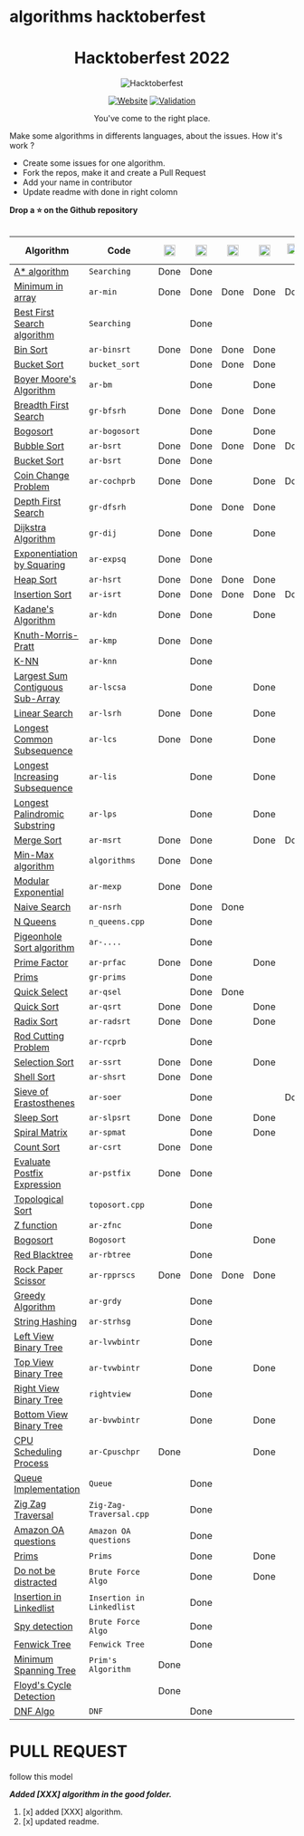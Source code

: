 # algorithms hacktoberfest

<div align=center>

# Hacktoberfest <!-- current year -->2022<!-- current year -->

![Hacktoberfest](https://user-images.githubusercontent.com/76551267/192132571-7d0d7952-9fcc-4e93-96bb-8350b20dcbfc.png "Hacktoberfest")

[![Website](https://img.shields.io/badge/Website-visit-2a8?style=for-the-badge&logo=google-chrome&logoColor=white)](https://benbarth.github.io/hacktoberfest-swag/)
[![Validation](https://img.shields.io/github/workflow/status/benbarth/hacktoberfest-swag/Update%20README/master?logo=github&style=for-the-badge)](https://github.com/benbarth/hacktoberfest-swag/actions?query=workflow%3A"Update+README")

You've come to the right place.

</div>

Make some algorithms in differents languages, about the issues. How it's work ?

- Create some issues for one algorithm.
- Fork the repos, make it and create a Pull Request
- Add your name in contributor
- Update readme with done in right colomn

**Drop a ⭐ on the Github repository**

<table class="table table-bordered table-striped">
  <thead class="thead-dark">
   <table class="table table-bordered table-striped">
  <thead class="thead-dark">
    <tr>
      <th scope="col" style="width: 25%;">Algorithm</th>
      <th scope="col" style="width: 15%;">Code</th>
      <th scope="col" class="text-center">
        <img src="https://cdn.jsdelivr.net/npm/programming-languages-logos/src/c/c.png" height="20">
      </th>
      <th scope="col" class="text-center">
        <img src="https://cdn.jsdelivr.net/npm/programming-languages-logos/src/cpp/cpp.png" height="20">
      </th>
      <th scope="col" class="text-center">
        <img src="https://cdn.jsdelivr.net/npm/programming-languages-logos/src/csharp/csharp.png" height="20">
      </th>
      <th scope="col" class="text-center">
        <img src="https://cdn.jsdelivr.net/npm/programming-languages-logos/src/java/java.png" height="20">
      </th>
      <th scope="col" class="text-center">
        <img src="https://cdn.jsdelivr.net/npm/programming-languages-logos/src/python/python.png" height="18">
        <sub>2</sub>
      </th>
      <th scope="col" class="text-center">
        <img src="https://cdn.jsdelivr.net/npm/programming-languages-logos/src/python/python.png" height="18">
        <sub>3</sub>
      </th>
      <th scope="col" class="text-center">
        <img src="https://cdn.jsdelivr.net/npm/programming-languages-logos/src/go/go.png" height="20">
      </th>
      <th scope="col" class="text-center">
        <img src="https://cdn.jsdelivr.net/npm/programming-languages-logos/src/javascript/javascript.png" height="20">
      </th>
      <th scope="col" class="text-center">
        <img src="https://cdn.jsdelivr.net/npm/programming-languages-logos/src/typescript/typescript.png" height="20">
      </th>
       <th scope="col" class="text-center">
        other language
      </th>
    </tr>
  </thead>
  <tbody>
  <!-- A* algorithm -->
    <tr>
      <td><a href="./algorithms/Searching">A* algorithm</a></td>
      <td><code>Searching</code></td>
      <td class="text-center">Done</td>
      <td class="text-center">Done</td>
      <td class="text-center"></td>
      <td class="text-center"></td>
      <td class="text-center"></td>
      <td class="text-center"></td>
      <td class="text-center"></td>
      <td class="text-center"></td>
      <td class="text-center"></td>
      <td class="text-center"></td>
    </tr>
    <!-- Minimun in array -->
    <tr>
      <td><a href="./algorithms/ar-min">Minimum in array</a></td>
      <td><code>ar-min</code></td>
      <td class="text-center">Done</td>
      <td class="text-center">Done</td>
      <td class="text-center">Done</td>
      <td class="text-center">Done</td>
      <td class="text-center">Done</td>
      <td class="text-center">Done</td>
      <td class="text-center">Done</td>
      <td class="text-center">Done</td>
      <td class="text-center">Done</td>
      <td class="text-center"></td>
    </tr>
    <!-- Best First Search algorithm -->
    <tr>
      <td><a href="./algorithms/Searching">Best First Search algorithm</a></td>
      <td><code>Searching</code></td>
      <td class="text-center"></td>
      <td class="text-center">Done</td>
      <td class="text-center"></td>
      <td class="text-center"></td>
      <td class="text-center"></td>
      <td class="text-center"></td>
      <td class="text-center"></td>
      <td class="text-center"></td>
      <td class="text-center"></td>
      <td class="text-center"></td>
    </tr>
    <!-- Bin sort algorithm -->
    <tr>
      <td><a href="./algorithms/ar-binsrt">Bin Sort</a></td>
      <td><code>ar-binsrt</code></td>
      <td class="text-center">Done</td>
      <td class="text-center">Done</td>
      <td class="text-center">Done</td>
      <td class="text-center">Done</td>
      <td class="text-center"></td>
      <td class="text-center">Done</td>
      <td class="text-center"></td>
      <td class="text-center">Done</td>
      <td class="text-center"></td>
      <td class="text-center"></td>
    </tr>
     <!-- Bucket sort algorithm -->
    <tr>
      <td><a href="./DSA/sorting/bucket_sort.cpp">Bucket Sort</a></td>
      <td><code>bucket_sort</code></td>
      <td class="text-center"></td>
      <td class="text-center">Done</td>
      <td class="text-center">Done</td>
      <td class="text-center">Done</td>
      <td class="text-center"></td>
      <td class="text-center"></td>
      <td class="text-center"></td>
      <td class="text-center"></td>
      <td class="text-center"></td>
      <td class="text-center"></td>
    </tr>
    <!-- Breadth First search algorithm -->
    <tr>
      <td><a href="./algorithms/ar-bm">Boyer Moore's Algorithm</a></td>
      <td><code>ar-bm</code></td>
      <td class="text-center"></td>
      <td class="text-center">Done</td>
      <td class="text-center"></td>
      <td class="text-center">Done</td>
      <td class="text-center"></td>
      <td class="text-center"></td>
      <td class="text-center"></td>
      <td class="text-center"></td>
      <td class="text-center"></td>
      <td class="text-center"></td>
    </tr>
     <!-- Breadth First search algorithm -->
    <tr>
      <td><a href="./algorithms/gr-bfsrh">Breadth First Search</a></td>
      <td><code>gr-bfsrh</code></td>
      <td class="text-center">Done</td>
      <td class="text-center">Done</td>
      <td class="text-center">Done</td>
      <td class="text-center">Done</td>
      <td class="text-center"></td>
      <td class="text-center"></td>
      <td class="text-center"></td>
      <td class="text-center">Done</td>
      <td class="text-center"></td>
      <td class="text-center"></td>
    </tr>
    <!-- Bogosort algorithm -->
    <tr>
      <td><a href="./algorithms/ar-bogosort">Bogosort</a></td>
      <td><code>ar-bogosort</code></td>
      <td class="text-center"></td>
      <td class="text-center">Done</td>
      <td class="text-center"></td>
      <td class="text-center">Done</td>
      <td class="text-center"></td>
      <td class="text-center">Done</td>
      <td class="text-center"></td>
      <td class="text-center">Done</td>
      <td class="text-center">Done</td>
      <td class="text-center">Done</td>
    </tr>
    <!-- Bubble sort algorithm -->
    <tr>
      <td> <a href="./algorithms/ar-bsrt">Bubble Sort</a></td>
      <td><code>ar-bsrt</code></td>
      <td class="text-center">Done</td>
      <td class="text-center">Done</td>
      <td class="text-center">Done</td>
      <td class="text-center">Done</td>
      <td class="text-center">Done</td>
      <td class="text-center">Done</td>
      <td class="text-center">Done</td>
      <td class="text-center">Done</td>
      <td class="text-center">Done</td>
      <td class="text-center"></td>
    </tr>
     <!-- Bucket sort algorithm -->
    <tr>
      <td> <a href="./DSA/sorting/bucket_sort.c">Bucket Sort</a></td>
      <td><code>ar-bsrt</code></td>
      <td class="text-center">Done</td>
      <td class="text-center">Done</td>
      <td class="text-center"></td>
      <td class="text-center"></td>
      <td class="text-center"></td>
      <td class="text-center"></td>
      <td class="text-center"></td>
      <td class="text-center"></td>
      <td class="text-center"></td>
      <td class="text-center"></td>
    </tr>
    <!-- Coin change problem algorithm -->
    <tr>
      <td><a href="./algorithms/ar-cochprb">Coin Change Problem</a></td>
      <td><code>ar-cochprb</code></td>
      <td class="text-center">Done</td>
      <td class="text-center">Done</td>
      <td class="text-center"></td>
      <td class="text-center">Done</td>
      <td class="text-center">Done</td>
      <td class="text-center">Done</td>
      <td class="text-center"></td>
      <td class="text-center">Done</td>
      <td class="text-center"></td>
      <td class="text-center"></td>
    </tr>
    <!-- Depth first search algorithm -->
    <tr>
      <td> <a href="./algorithms/gr-dfsrh">Depth First Search</a></td>
      <td><code>gr-dfsrh</code></td>
      <td class="text-center"></td>
      <td class="text-center">Done</td>
      <td class="text-center">Done</td>
      <td class="text-center">Done</td>
      <td class="text-center"></td>
      <td class="text-center">Done</td>
      <td class="text-center"></td>
      <td class="text-center">Done</td>
      <td class="text-center"></td>
      <td class="text-center"></td>
    </tr>
    <!-- Dijkstra algorithm -->
    <tr>
      <td> <a href="./algorithms/gr-dij">Dijkstra Algorithm</a></td>
      <td><code>gr-dij</code></td>
      <td class="text-center">Done</td>
      <td class="text-center">Done</td>
      <td class="text-center"></td>
      <td class="text-center">Done</td>
      <td class="text-center"></td>
      <td class="text-center">Done</td>
      <td class="text-center"></td>
      <td class="text-center"></td>
      <td class="text-center"></td>
      <td class="text-center"></td>
    </tr>
    <!-- Exponentiation by squaring algorithm -->
    <tr>
      <td><a href="./algorithms/ar-expsq">Exponentiation by Squaring</a></td>
      <td><code>ar-expsq</code></td>
      <td class="text-center">Done</td>
      <td class="text-center">Done</td>
      <td class="text-center"></td>
      <td class="text-center"></td>
      <td class="text-center"></td>
      <td class="text-center">Done</td>
      <td class="text-center"></td>
      <td class="text-center"></td>
      <td class="text-center"></td>
      <td class="text-center"></td>
    </tr>
    <!-- Heap sort algorithm -->
    <tr>
      <td> <a href="./algorithms/ar-hsrt">Heap Sort</a></td>
      <td><code>ar-hsrt</code></td>
      <td class="text-center">Done</td>
      <td class="text-center">Done</td>
      <td class="text-center">Done</td>
      <td class="text-center">Done</td>
      <td class="text-center"></td>
      <td class="text-center">Done</td>
      <td class="text-center"></td>
      <td class="text-center">Done</td>
      <td class="text-center"></td>
      <td class="text-center"></td>
    </tr>
    <!-- Insertion sort algorithm -->
    <tr>
      <td> <a href="./algorithms/ar-isrt">Insertion Sort</a></td>
      <td><code>ar-isrt</code></td>
      <td class="text-center">Done</td>
      <td class="text-center">Done</td>
      <td class="text-center">Done</td>
      <td class="text-center">Done</td>
      <td class="text-center">Done</td>
      <td class="text-center">Done</td>
      <td class="text-center"></td>
      <td class="text-center">Done</td>
      <td class="text-center">Done</td>
      <td class="text-center"></td>
    </tr>
     <!-- Kadane's Algorithm -->
    <tr>
      <td><a href="./algorithms/ar-kdn">Kadane's Algorithm</a></td>
      <td><code>ar-kdn</code></td>
      <td class="text-center">Done</td>
      <td class="text-center">Done</td>
      <td class="text-center"></td>
      <td class="text-center">Done</td>
      <td class="text-center"></td>
      <td class="text-center">Done</td>
      <td class="text-center"></td>
      <td class="text-center">Done</td>
      <td class="text-center"></td>
      <td class="text-center"></td>
    </tr>
    <!-- KMP algorithm -->
    <tr>
      <td><a href="./algorithms/ar-kmp">Knuth-Morris-Pratt</a></td>
      <td><code>ar-kmp</code></td>
      <td class="text-center">Done</td>
      <td class="text-center">Done</td>
      <td class="text-center"></td>
      <td class="text-center"></td>
      <td class="text-center"></td>
      <td class="text-center">Done</td>
      <td class="text-center"></td>
      <td class="text-center">Done</td>
      <td class="text-center"></td>
      <td class="text-center"></td>
    </tr>
    <!-- K-NN algorithm -->
    <tr>
      <td><a href="./algorithms/ar-knn">K-NN</a></td>
      <td><code>ar-knn</code></td>
      <td class="text-center"></td>
      <td class="text-center">Done</td>
      <td class="text-center"></td>
      <td class="text-center"></td>
      <td class="text-center"></td>
      <td class="text-center"></td>
      <td class="text-center"></td>
      <td class="text-center">Done</td>
      <td class="text-center"></td>
      <td class="text-center"></td>
    </tr>
    <!-- Largest sum contiguous sub-array algorithm -->
    <tr>
      <td><a href="./algorithms/ar-lscsa">Largest Sum Contiguous Sub-Array</a></td>
      <td><code>ar-lscsa</code></td>
      <td class="text-center"></td>
      <td class="text-center">Done</td>
      <td class="text-center"></td>
      <td class="text-center">Done</td>
      <td class="text-center"></td>
      <td class="text-center">Done</td>
      <td class="text-center"></td>
      <td class="text-center"></td>
      <td class="text-center"></td>
      <td class="text-center"></td>
    </tr>
    <!-- Linear regression algorithm -->
    <tr>
      <td><a href="./algorithms/ar-lsrh">Linear Search</a></td>
      <td><code>ar-lsrh</code></td>
      <td class="text-center">Done</td>
      <td class="text-center">Done</td>
      <td class="text-center"></td>
      <td class="text-center">Done</td>
      <td class="text-center"></td>
      <td class="text-center">Done</td>
      <td class="text-center"></td>
      <td class="text-center">Done</td>
      <td class="text-center"></td>
      <td class="text-center"></td>
    </tr>
    <!-- Longest common subsequence algorithm -->
    <tr>
      <td><a href="./algorithms/ar-lcs">Longest Common Subsequence</a></td>
      <td><code>ar-lcs</code></td>
      <td class="text-center">Done</td>
      <td class="text-center">Done</td>
      <td class="text-center"></td>
      <td class="text-center">Done</td>
      <td class="text-center"></td>
      <td class="text-center">Done</td>
      <td class="text-center"></td>
      <td class="text-center">Done</td>
      <td class="text-center"></td>
      <td class="text-center"></td>
    </tr>
    <!-- Longest increasing subsequence algorithm -->
    <tr>
      <td><a href="./algorithms/ar-lis">Longest Increasing Subsequence</a></td>
      <td><code>ar-lis</code></td>
      <td class="text-center"></td>
      <td class="text-center">Done</td>
      <td class="text-center"></td>
      <td class="text-center">Done</td>
      <td class="text-center"></td>
      <td class="text-center">Done</td>
      <td class="text-center"></td>
      <td class="text-center"></td>
      <td class="text-center"></td>
      <td class="text-center"></td>
    </tr>
    <!-- Longest palindromic substring algorithm -->
    <tr>
      <td><a href="./algorithms/ar-lps">Longest Palindromic Substring</a></td>
      <td><code>ar-lps</code></td>
      <td class="text-center"></td>
      <td class="text-center">Done</td>
      <td class="text-center"></td>
      <td class="text-center">Done</td>
      <td class="text-center"></td>
      <td class="text-center">Done</td>
      <td class="text-center"></td>
      <td class="text-center"></td>
      <td class="text-center"></td>
      <td class="text-center"></td>
    </tr>
    <!-- Merge sort algorithm -->
    <tr>
      <td><a href="./algorithms/ar-msrt">Merge Sort</a></td>
      <td><code>ar-msrt</code></td>
      <td class="text-center">Done</td>
      <td class="text-center">Done</td>
      <td class="text-center"></td>
      <td class="text-center">Done</td>
      <td class="text-center">Done</td>
      <td class="text-center">Done</td>
      <td class="text-center"></td>
      <td class="text-center">Done</td>
      <td class="text-center"></td>
      <td class="text-center"></td>
    </tr>
    <!-- Min-Max algorithm -->
    <tr>
      <td><a href="./algorithms/ar-minmax">Min-Max algorithm</a></td>
      <td><code>algorithms</code></td>
      <td class="text-center">Done</td>
      <td class="text-center">Done</td>
      <td class="text-center"></td>
      <td class="text-center"></td>
      <td class="text-center"></td>
      <td class="text-center"></td>
      <td class="text-center"></td>
      <td class="text-center"></td>
      <td class="text-center"></td>
      <td class="text-center"></td>
    </tr>
    <!-- Modular exponential algorithm -->
    <tr>
      <td><a href="./algorithms/ar-mexp">Modular Exponential</a></td>
      <td><code>ar-mexp</code></td>
      <td class="text-center">Done</td>
      <td class="text-center">Done</td>
      <td class="text-center"></td>
      <td class="text-center"></td>
      <td class="text-center"></td>
      <td class="text-center">Done</td>
      <td class="text-center"></td>
      <td class="text-center"></td>
      <td class="text-center"></td>
      <td class="text-center">Done</td>
    </tr>
    <!-- Naive search algorithm -->
    <tr>
      <td><a href="./algorithms/ar-nsrh">Naive Search</a></td>
      <td><code>ar-nsrh</code></td>
      <td class="text-center"></td>
      <td class="text-center">Done</td>
      <td class="text-center">Done</td>
      <td class="text-center"></td>
      <td class="text-center"></td>
      <td class="text-center">Done</td>
      <td class="text-center"></td>
      <td class="text-center"></td>
      <td class="text-center"></td>
      <td class="text-center"></td>
    </tr>
     <!-- N Queens algorithm -->
    <tr>
      <td><a href="./algorithms/ar-nsrh">N Queens</a></td>
      <td><code>n_queens.cpp</code></td>
      <td class="text-center"></td>
      <td class="text-center">Done</td>
      <td class="text-center"></td>
      <td class="text-center"></td>
      <td class="text-center"></td>
      <td class="text-center"></td>
      <td class="text-center"></td>
      <td class="text-center"></td>
      <td class="text-center"></td>
      <td class="text-center"></td>
    </tr>
    <!-- Pigeonhole Sort algorithm -->
     <tr>
      <td><a href="./algorithms">Pigeonhole Sort algorithm</a></td>
      <td><code>ar-....</code></td>
      <td class="text-center"></td>
      <td class="text-center">Done</td>
      <td class="text-center"></td>
      <td class="text-center"></td>
      <td class="text-center"></td>
      <td class="text-center"></td>
      <td class="text-center"></td>
      <td class="text-center"></td>
      <td class="text-center"></td>
      <td class="text-center"></td>
    </tr>
    <!-- Prime factor algorithm -->
    <tr>
      <td><a href="./algorithms/ar-prfac">Prime Factor</a></td>
      <td><code>ar-prfac</code></td>
      <td class="text-center">Done</td>
      <td class="text-center">Done</td>
      <td class="text-center"></td>
      <td class="text-center">Done</td>
      <td class="text-center"></td>
      <td class="text-center">Done</td>
      <td class="text-center"></td>
      <td class="text-center"></td>
      <td class="text-center"></td>
      <td class="text-center">Done</td>
    </tr>
    <!-- Prims algorithm -->
    <tr>
      <td><a href="./algorithms/gr-prims">Prims</a></td>
      <td><code>gr-prims</code></td>
      <td class="text-center"></td>
      <td class="text-center">Done</td>
      <td class="text-center"></td>
      <td class="text-center"></td>
      <td class="text-center"></td>
      <td class="text-center">Done</td>
      <td class="text-center"></td>
      <td class="text-center">Done</td>
      <td class="text-center"></td>
      <td class="text-center"></td>
    </tr>
    <!-- Quick select algorithm -->
    <tr>
      <td><a href="./algorithms/ar-qsel">Quick Select</a></td>
      <td><code>ar-qsel</code></td>
      <td class="text-center"></td>
      <td class="text-center">Done</td>
      <td class="text-center">Done</td>
      <td class="text-center"></td>
      <td class="text-center"></td>
      <td class="text-center">Done</td>
      <td class="text-center"></td>
      <td class="text-center">Done</td>
      <td class="text-center"></td>
      <td class="text-center"></td>
    </tr>
    <!-- Quick sort algorithm -->
    <tr>
      <td><a href="./algorithms/ar-qsrt">Quick Sort</a></td>
      <td><code>ar-qsrt</code></td>
      <td class="text-center">Done</td>
      <td class="text-center">Done</td>
      <td class="text-center"></td>
      <td class="text-center">Done</td>
      <td class="text-center"></td>
      <td class="text-center">Done</td>
      <td class="text-center"></td>
      <td class="text-center">Done</td>
      <td class="text-center"></td>
      <td class="text-center">Done</td>
    </tr>
    <!-- Radix sort algorithm -->
    <tr>
      <td><a href="./algorithms/ar-radsrt">Radix Sort</a></td>
      <td><code>ar-radsrt</code></td>
      <td class="text-center">Done</td>
      <td class="text-center">Done</td>
      <td class="text-center"></td>
      <td class="text-center">Done</td>
      <td class="text-center"></td>
      <td class="text-center">Done</td>
      <td class="text-center"></td>
      <td class="text-center"></td>
      <td class="text-center"></td>
      <td class="text-center"></td>
    </tr>
    <!-- Rod cutting problem -->
    <tr>
      <td><a href="./algorithms/ar-rcprb">Rod Cutting Problem</a></td>
      <td><code>ar-rcprb</code></td>
      <td class="text-center"></td>
      <td class="text-center">Done</td>
      <td class="text-center"></td>
      <td class="text-center"></td>
      <td class="text-center"></td>
      <td class="text-center"></td>
      <td class="text-center"></td>
      <td class="text-center"></td>
      <td class="text-center"></td>
      <td class="text-center"></td>
    </tr>
    <!-- Selection sort algorithm -->
    <tr>
      <td><a href="./algorithms/ar-ssrt">Selection Sort</a></td>
      <td><code>ar-ssrt</code></td>
      <td class="text-center">Done</td>
      <td class="text-center">Done</td>
      <td class="text-center"></td>
      <td class="text-center">Done</td>
      <td class="text-center"></td>
      <td class="text-center">Done</td>
      <td class="text-center"></td>
      <td class="text-center">Done</td>
      <td class="text-center">Done</td>
      <td class="text-center"></td>
    </tr>
    <!-- Shell sort algorithm -->
    <tr>
      <td><a href="./algorithms/ar-shsrt">Shell Sort</a></td>
      <td><code>ar-shsrt</code></td>
      <td class="text-center">Done</td>
      <td class="text-center">Done</td>
      <td class="text-center"></td>
      <td class="text-center"></td>
      <td class="text-center"></td>
      <td class="text-center">Done</td>
      <td class="text-center"></td>
      <td class="text-center">Done</td>
      <td class="text-center"></td>
      <td class="text-center"></td>
    </tr>
    <!-- Sieve of eratosthenes algorithm -->
    <tr>
      <td><a href="./algorithms/ar-soer">Sieve of Erastosthenes</a></td>
      <td><code>ar-soer</code></td>
      <td class="text-center"></td>
      <td class="text-center">Done</td>
      <td class="text-center"></td>
      <td class="text-center"></td>
      <td class="text-center">Done</td>
      <td class="text-center">Done</td>
      <td class="text-center"></td>
      <td class="text-center">Done</td>
      <td class="text-center"></td>
      <td class="text-center"></td>
    </tr>
    <!-- Sleep sort algorithm -->
    <tr>
      <td><a href="./algorithms/ar-slpsrt">Sleep Sort</a></td>
      <td><code>ar-slpsrt</code></td>
      <td class="text-center">Done</td>
      <td class="text-center">Done</td>
      <td class="text-center"></td>
      <td class="text-center">Done</td>
      <td class="text-center"></td>
      <td class="text-center">Done</td>
      <td class="text-center"></td>
      <td class="text-center">Done</td>
      <td class="text-center"></td>
      <td class="text-center"></td>
    </tr>
        <!-- Spiral Matrix -->
    <tr>
      <td><a href="./algorithms/ar-spmat">Spiral Matrix</a></td>
      <td><code>ar-spmat</code></td>
      <td class="text-center"></td>
      <td class="text-center">Done</td>
      <td class="text-center"></td>
      <td class="text-center">Done</td>
      <td class="text-center"></td>
      <td class="text-center">Done</td>
      <td class="text-center"></td>
      <td class="text-center"></td>
      <td class="text-center"></td>
      <td class="text-center"></td>
    </tr>
     <!-- Count sort algorithm -->
    <tr>
      <td><a href="./algorithms/ar-csrt">Count Sort</a></td>
      <td><code>ar-csrt</code></td>
      <td class="text-center">Done</td>
      <td class="text-center">Done</td>
      <td class="text-center"></td>
      <td class="text-center"></td>
      <td class="text-center"></td>
      <td class="text-center"> Done </td>
      <td class="text-center"></td>
      <td class="text-center">Done</td>
      <td class="text-center"></td>
      <td class="text-center"></td>
    </tr>
    <!-- Evaulate Postfix Expression -->
    <tr>
      <td><a href="./algorithms/ar-pstfix">Evaluate Postfix Expression</a></td>
      <td><code>ar-pstfix</code></td>
      <td class="text-center">Done</td>
      <td class="text-center">Done</td>
      <td class="text-center"></td>
      <td class="text-center"></td>
      <td class="text-center"></td>
      <td class="text-center"></td>
      <td class="text-center"></td>
      <td class="text-center"></td>
      <td class="text-center"></td>
      <td class="text-center"></td>
    </tr>
     <!-- Topological Sort -->
    <tr>
      <td><a href="./algorithms/ar-pstfix">Topological Sort</a></td>
      <td><code>toposort.cpp</code></td>
      <td class="text-center"></td>
      <td class="text-center">Done</td>
      <td class="text-center"></td>
      <td class="text-center"></td>
      <td class="text-center"></td>
      <td class="text-center">Done</td>
      <td class="text-center"></td>
      <td class="text-center"></td>
      <td class="text-center"></td>
      <td class="text-center"></td>
    </tr>
    <!-- Z function -->
    <tr>
     <td><a href="./algorithms/ar-zfnc">Z function</a></td>
      <td><code>ar-zfnc</code></td>
      <td class="text-center"></td>
      <td class="text-center">Done</td>
      <td class="text-center"></td>
      <td class="text-center"></td>
      <td class="text-center"></td>
      <td class="text-center">Done</td>
      <td class="text-center"></td>
      <td class="text-center"></td>
      <td class="text-center"></td>
      <td class="text-center"></td>
    </tr>
        <!-- Bogosort -->
    <tr>
     <td><a href="./algorithms/ar-zfnc">Bogosort</a></td>
      <td><code>Bogosort</code></td>
      <td class="text-center"></td>
      <td class="text-center"></td>
      <td class="text-center"></td>
      <td class="text-center">Done</td>
      <td class="text-center"></td>
      <td class="text-center"></td>
      <td class="text-center"></td>
      <td class="text-center"></td>
      <td class="text-center"></td>
      <td class="text-center"></td>
    </tr>
    <!-- Red blacktree -->
    <tr>
      <td><a href="./algorithms/ar-rbtree">Red Blacktree</a></td>
      <td><code>ar-rbtree</code></td>
      <td class="text-center"></td>
      <td class="text-center">Done</td>
      <td class="text-center"></td>
      <td class="text-center"></td>
      <td class="text-center"></td>
      <td class="text-center"></td>
      <td class="text-center"></td>
      <td class="text-center"></td>
      <td class="text-center"></td>
      <td class="text-center"></td>
    </tr>
    <!-- Rock Paper Scissor -->
    <tr>
      <td><a href="./algorithms/ar-rpprscs">Rock Paper Scissor</a></td>
      <td><code>ar-rpprscs</code></td>
      <td class="text-center">Done</td>
      <td class="text-center">Done</td>
      <td class="text-center">Done</td>
      <td class="text-center">Done</td>
      <td class="text-center"></td>
      <td class="text-center">Done</td>
      <td class="text-center"></td>
      <td class="text-center">Done</td>  
      <td class="text-center"></td>
      <td class="text-center"></td>
    </tr>
        <!-- Greddy Algorithm -->
    <tr>
      <td><a href="./algorithms/ar-grdy">Greedy Algorithm</a></td>
      <td><code>ar-grdy</code></td>
      <td class="text-center"></td>
      <td class="text-center">Done</td>
      <td class="text-center"></td>
      <td class="text-center"></td>
      <td class="text-center"></td>
      <td class="text-center">Done</td>
      <td class="text-center"></td>
      <td class="text-center"></td>  
      <td class="text-center"></td>
      <td class="text-center"></td>
    </tr>
    <!-- String Hashing Algorithm -->
    <tr>
     <td><a href="./algorithms/ar-strhsg">String Hashing</a></td>
      <td><code>ar-strhsg</code></td>
      <td class="text-center"></td>
      <td class="text-center">Done</td>
      <td class="text-center"></td>
      <td class="text-center"></td>
      <td class="text-center"></td>
      <td class="text-center"></td>
      <td class="text-center"></td>
      <td class="text-center"></td>
      <td class="text-center"></td>
      <td class="text-center"></td>
    </tr>
    <!-- Left View of binary tree -->
    <tr>
     <td><a href="./algorithms/ar-lvwbintr">Left View Binary Tree</a></td>
      <td><code>ar-lvwbintr</code></td>
      <td class="text-center"></td>
      <td class="text-center">Done</td>
      <td class="text-center"></td>
      <td class="text-center"></td>
      <td class="text-center"></td>
      <td class="text-center">Done</td>
      <td class="text-center"></td>
      <td class="text-center"></td>
      <td class="text-center"></td>
      <td class="text-center"></td>
    </tr>
    <!-- Top View of binary tree -->
    <tr>
     <td><a href="./algorithms/ar-tvwbintr">Top View Binary Tree</a></td>
      <td><code>ar-tvwbintr</code></td>
      <td class="text-center"></td>
      <td class="text-center">Done</td>
      <td class="text-center"></td>
      <td class="text-center">Done</td>
      <td class="text-center"></td>
      <td class="text-center">Done</td>
      <td class="text-center"></td>
      <td class="text-center"></td>
      <td class="text-center"></td>
      <td class="text-center"></td>
    </tr>
            <!-- Right View of binary tree -->
    <tr>
     <td><a href="./algorithms/ar-bvwbintr">Right View Binary Tree</a></td>
      <td><code>rightview</code></td>
      <td class="text-center"></td>
      <td class="text-center">Done</td>
      <td class="text-center"></td>
      <td class="text-center"></td>
      <td class="text-center"></td>
      <td class="text-center"></td>
      <td class="text-center"></td>
      <td class="text-center"></td>
      <td class="text-center"></td>
      <td class="text-center"></td>
    </tr>
    <!-- Bottom View of binary tree -->
    <tr>
     <td><a href="./algorithms/ar-bvwbintr">Bottom View Binary Tree</a></td>
      <td><code>ar-bvwbintr</code></td>
      <td class="text-center"></td>
      <td class="text-center">Done</td>
      <td class="text-center"></td>
      <td class="text-center">Done</td>
      <td class="text-center"></td>
      <td class="text-center"></td>
      <td class="text-center"></td>
      <td class="text-center"></td>
      <td class="text-center"></td>
      <td class="text-center"></td>
    </tr>
    <!-- CPU Scheduling -->
    <tr>
     <td><a href="./algorithms/ar-Cpuschpr">CPU Scheduling Process</a></td>
      <td><code>ar-Cpuschpr</code></td>
      <td class="text-center">Done</td>
      <td class="text-center"></td>
      <td class="text-center"></td>
      <td class="text-center">Done</td>
      <td class="text-center"></td>
      <td class="text-center"></td>
      <td class="text-center"></td>
      <td class="text-center"></td>
      <td class="text-center"></td>
      <td class="text-center"></td>
    </tr>
      <!-- Queue Implementation-->
    <tr>
      <td><a href="./DSA">Queue Implementation</a></td>
      <td><code>Queue</code></td>
      <td class="text-center"></td>
      <td class="text-center">Done</td>
      <td class="text-center"></td>
      <td class="text-center"></td>
      <td class="text-center"></td>
      <td class="text-center"></td>
      <td class="text-center"></td>
      <td class="text-center"></td>
      <td class="text-center"></td>
      <td class="text-center"></td>
    </tr>
     <!-- Zig Zag Traversal-->
    <tr>
      <td><a href="./DSA">Zig Zag Traversal</a></td>
      <td><code>Zig-Zag-Traversal.cpp</code></td>
      <td class="text-center"></td>
      <td class="text-center">Done</td>
      <td class="text-center"></td>
      <td class="text-center"></td>
      <td class="text-center"></td>
      <td class="text-center"></td>
      <td class="text-center"></td>
      <td class="text-center"></td>
      <td class="text-center"></td>
      <td class="text-center">Done</td>
    </tr>
     <tr>
      <td><a href="./algorithms">Amazon OA questions</a></td>
      <td><code>Amazon OA questions</code></td>
      <!-- Amazon OA-->
      <td class="text-center"></td>
      <td class="text-center">Done</td>
      <td class="text-center"></td>
      <td class="text-center"></td>
      <td class="text-center"></td>
      <td class="text-center"></td>
      <td class="text-center"></td>
      <td class="text-center"></td>
      <td class="text-center"></td>
      <td class="text-center"></td>
    </tr>
    <tr>
     <td><a href="./algorithms/prims.c">Prims</a></td>
      <td><code>Prims</code></td>
      <td class="text-center"></td>
      <td class="text-center">Done</td>
      <td class="text-center"></td>
      <td class="text-center">Done</td>
      <td class="text-center"></td>
      <td class="text-center"></td>
      <td class="text-center"></td>
      <td class="text-center"></td>
      <td class="text-center"></td>
      <td class="text-center"></td>
    </tr>
    <!-- Do not be distracted - Brute Force-->
    <tr>
      <td><a href="./DSA/brute force example">Do not be distracted</a></td>
      <td><code>Brute Force Algo</code></td>
      <td class="text-center"></td>
      <td class="text-center">Done</td>
      <td class="text-center"></td>
      <td class="text-center">Done</td>
      <td class="text-center"></td>
      <td class="text-center"></td>
      <td class="text-center"></td>
      <td class="text-center"></td>
      <td class="text-center"></td>
      <td class="text-center"></td>
    </tr>
    <tr>
    <td><a href="./DSA/linkedList">Insertion in Linkedlist</a></td>
      <td><code>Insertion in Linkedlist</code></td>
      <td class="text-center"></td>
      <td class="text-center">Done</td>
      <td class="text-center"></td>
      <td class="text-center"></td>
      <td class="text-center"></td>
      <td class="text-center"></td>
      <td class="text-center"></td>
      <td class="text-center"></td>
      <td class="text-center"></td>
      <td class="text-center"></td>
    </tr>
    <!-- Spy Detection - Brute Force-->
    <tr>
      <td><a href="./DSA/brute force example">Spy detection</a></td>
      <td><code>Brute Force Algo</code></td>
      <td class="text-center"></td>
      <td class="text-center">Done</td>
      <td class="text-center"></td>
      <td class="text-center"></td>
      <td class="text-center"></td>
      <td class="text-center"></td>
      <td class="text-center"></td>
      <td class="text-center"></td>
      <td class="text-center"></td>
      <td class="text-center"></td>
    </tr>
    <tr>
      <td><a href="./DSA/FenwickTree">Fenwick Tree</a></td>
      <td><code>Fenwick Tree</code></td>
      <td class="text-center"></td>
      <td class="text-center">Done</td>
      <td class="text-center"></td>
      <td class="text-center"></td>
      <td class="text-center"></td>
      <td class="text-center"></td>
      <td class="text-center"></td>
      <td class="text-center"></td>
      <td class="text-center"></td>
      <td class="text-center"></td>
    </tr>
    <!-- Greedy Implementation-->
    <tr>
      <td><a href="./algorithms/prims-algo.c">Minimum Spanning Tree</a></td>
      <td><code>Prim's Algorithm</code></td>
      <td class="text-center">Done</td>
      <td class="text-center"></td>
      <td class="text-center"></td>
      <td class="text-center"></td>
      <td class="text-center"></td>
      <td class="text-center"></td>
      <td class="text-center"></td>
      <td class="text-center"></td>
      <td class="text-center"></td>
      <td class="text-center"></td>
    </tr>
    <tr>
    <!-- Floyd Cycle Detection-->
    <td><a href="./DSA/linkedList/FloydCycleDetection.cpp">Floyd's Cycle Detection</a></td>
      <td class="text-center"></td>
      <td class="text-center">Done</td>
      <td class="text-center"></td>
      <td class="text-center"></td>
      <td class="text-center"></td>
      <td class="text-center"></td>
      <td class="text-center"></td>
      <td class="text-center"></td>
      <td class="text-center"></td>
      <td class="text-center"></td>
      <td class="text-center"></td>
      </tr>
     <!-- DNF Algorithm-->
    <td><a href="./algorithms/Sorting_Algorithms">DNF Algo</a></td>
      <td><code>DNF</code></td>
      <td class="text-center"></td>
      <td class="text-center">Done</td>
      <td class="text-center"></td>
      <td class="text-center"></td>
      <td class="text-center"></td>
      <td class="text-center"></td>
      <td class="text-center"></td>
      <td class="text-center"></td>
      <td class="text-center"></td>
      <td class="text-center"></td>
      </tr>
    
  </tbody>
</table>

# PULL REQUEST

follow this model

**_Added [XXX] algorithm in the good folder._**

1. [x] added [XXX] algorithm.
2. [x] updated readme.
